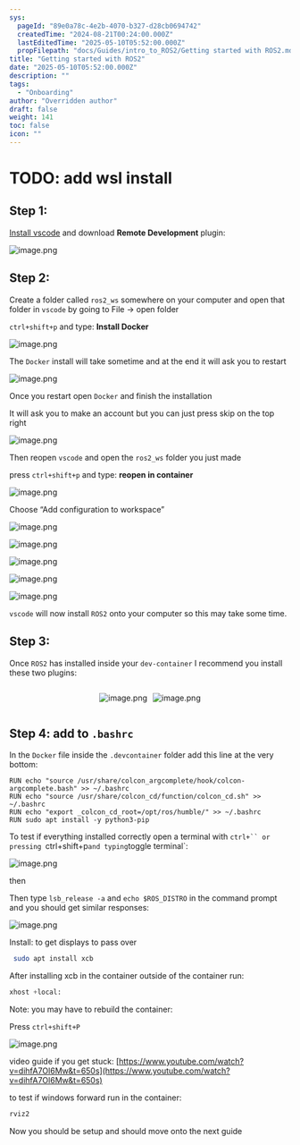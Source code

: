```yaml
---
sys:
  pageId: "89e0a78c-4e2b-4070-b327-d28cb0694742"
  createdTime: "2024-08-21T00:24:00.000Z"
  lastEditedTime: "2025-05-10T05:52:00.000Z"
  propFilepath: "docs/Guides/intro_to_ROS2/Getting started with ROS2.md"
title: "Getting started with ROS2"
date: "2025-05-10T05:52:00.000Z"
description: ""
tags:
  - "Onboarding"
author: "Overridden author"
draft: false
weight: 141
toc: false
icon: ""
---
```


# TODO: add wsl install

## Step 1:

[Install vscode](https://code.visualstudio.com/download) and download **Remote Development** plugin:

![image.png](https://prod-files-secure.s3.us-west-2.amazonaws.com/d518164a-d88e-44d1-a4ee-3adb3bd8bce0/efb52993-1881-4a40-b95e-6f020334f022/image.png?X-Amz-Algorithm=AWS4-HMAC-SHA256&X-Amz-Content-Sha256=UNSIGNED-PAYLOAD&X-Amz-Credential=ASIAZI2LB466TZBDKS4O%2F20250713%2Fus-west-2%2Fs3%2Faws4_request&X-Amz-Date=20250713T071027Z&X-Amz-Expires=3600&X-Amz-Security-Token=IQoJb3JpZ2luX2VjEPf%2F%2F%2F%2F%2F%2F%2F%2F%2F%2FwEaCXVzLXdlc3QtMiJGMEQCICEChIQE4HArnC0UE9nE6%2BK1lj%2FpHpYNUTvZZ39jjQ%2FjAiAZN9P7naX%2BLX5nrSYe3JUbCJNLF1i5SXX5k8z2IFGlrSr%2FAwgQEAAaDDYzNzQyMzE4MzgwNSIMRk72Ig3%2FVnq3fWjvKtwDSOrQ6mQDA8I%2BQ4a60260IOvz5k43f2nye4LPGE197UbOF0e4IDxfFxEE7fTV%2BQwVIzfoGnOtRNQCgLY5sbLUKjzR40ADBEbbjB12TaC%2FbrHrnGdisLDvMO54%2BTl1klZpSPsLrhWEzw8kGNPycVRwq7pemCzmdTkK4RifhLLjBa1ZADWrWULUW7xODYRNTMHL2AsdJ%2FZPh3rXe74FcQ9qYkjmGsQNW2Jnmtj%2B%2F%2B6Kack2jTPmov1knToZgggRDFGB7E%2BlBpftXQeGA08sYkSWBDawsW6mgrSpjmnZhqZawq30ZJunGRFArkjd71ZlEOdfmpXF%2Fjh2yCjd0Lp0M33D%2Bc6DkW9tjhstDR3aN%2Ba4NoofJLDsvzjYJ%2BxqKxtT2dyvyMGm8GhpQbxbabbHc63rX5pbZWv1OPKOrRrRO1jfEgO6m1zOY3OGEavWFXU66QjLWz425NocOi2s91iDcBAQqE77d2WrqGdePCc0XuG6YH5kfxwKA0RsRbeKojOm8YZCrhd3Kg6MNNLeU5MxCrWo2kwl48k59%2FwK8XaLsnuPNEOtz5uF7Cgb8k9d%2FCfXsIdFJOs3PIvxceblmiLOo9zzqG8BJfO03SmGvkk2ss8bA%2FjEZzcgUegfIq1oFmwwgqTNwwY6pgHyP%2FMnKFAmk92hVVR%2FYGMQAi115E%2B%2F0b1e%2B4cxvzOpHf2G0G46fffXok41DrcTvx40LWTLw31ir18QzEEsVQ%2BCg82E1kEbuNdO7GdJOaN%2BWI%2FXjknVh6ldR6NciMtf%2FjsfguXGhLaJUE%2B3vMM1hfJp1PsonoeA52NkaQYKNQHBYv1gypuodNpAjatxij91BlRqWAGkjnal9bH0GeLzV3G1jPUuW0dT&X-Amz-Signature=52261c8d3afe52da953ba79bc2ddf726b3952f5ce37410f8823fbfdbdd3d10e8&X-Amz-SignedHeaders=host&x-amz-checksum-mode=ENABLED&x-id=GetObject)

## Step 2:

Create a folder called `ros2_ws` somewhere on your computer and open that folder in `vscode` by going to File → open folder 

`ctrl+shift+p` and type: **Install Docker**

![image.png](https://prod-files-secure.s3.us-west-2.amazonaws.com/d518164a-d88e-44d1-a4ee-3adb3bd8bce0/2269dc0e-1cd5-47ff-bceb-c04ad9b2eab0/image.png?X-Amz-Algorithm=AWS4-HMAC-SHA256&X-Amz-Content-Sha256=UNSIGNED-PAYLOAD&X-Amz-Credential=ASIAZI2LB466TZBDKS4O%2F20250713%2Fus-west-2%2Fs3%2Faws4_request&X-Amz-Date=20250713T071027Z&X-Amz-Expires=3600&X-Amz-Security-Token=IQoJb3JpZ2luX2VjEPf%2F%2F%2F%2F%2F%2F%2F%2F%2F%2FwEaCXVzLXdlc3QtMiJGMEQCICEChIQE4HArnC0UE9nE6%2BK1lj%2FpHpYNUTvZZ39jjQ%2FjAiAZN9P7naX%2BLX5nrSYe3JUbCJNLF1i5SXX5k8z2IFGlrSr%2FAwgQEAAaDDYzNzQyMzE4MzgwNSIMRk72Ig3%2FVnq3fWjvKtwDSOrQ6mQDA8I%2BQ4a60260IOvz5k43f2nye4LPGE197UbOF0e4IDxfFxEE7fTV%2BQwVIzfoGnOtRNQCgLY5sbLUKjzR40ADBEbbjB12TaC%2FbrHrnGdisLDvMO54%2BTl1klZpSPsLrhWEzw8kGNPycVRwq7pemCzmdTkK4RifhLLjBa1ZADWrWULUW7xODYRNTMHL2AsdJ%2FZPh3rXe74FcQ9qYkjmGsQNW2Jnmtj%2B%2F%2B6Kack2jTPmov1knToZgggRDFGB7E%2BlBpftXQeGA08sYkSWBDawsW6mgrSpjmnZhqZawq30ZJunGRFArkjd71ZlEOdfmpXF%2Fjh2yCjd0Lp0M33D%2Bc6DkW9tjhstDR3aN%2Ba4NoofJLDsvzjYJ%2BxqKxtT2dyvyMGm8GhpQbxbabbHc63rX5pbZWv1OPKOrRrRO1jfEgO6m1zOY3OGEavWFXU66QjLWz425NocOi2s91iDcBAQqE77d2WrqGdePCc0XuG6YH5kfxwKA0RsRbeKojOm8YZCrhd3Kg6MNNLeU5MxCrWo2kwl48k59%2FwK8XaLsnuPNEOtz5uF7Cgb8k9d%2FCfXsIdFJOs3PIvxceblmiLOo9zzqG8BJfO03SmGvkk2ss8bA%2FjEZzcgUegfIq1oFmwwgqTNwwY6pgHyP%2FMnKFAmk92hVVR%2FYGMQAi115E%2B%2F0b1e%2B4cxvzOpHf2G0G46fffXok41DrcTvx40LWTLw31ir18QzEEsVQ%2BCg82E1kEbuNdO7GdJOaN%2BWI%2FXjknVh6ldR6NciMtf%2FjsfguXGhLaJUE%2B3vMM1hfJp1PsonoeA52NkaQYKNQHBYv1gypuodNpAjatxij91BlRqWAGkjnal9bH0GeLzV3G1jPUuW0dT&X-Amz-Signature=d31b07dab5a2f2de64cab83206be1df0be2e26f94e1a68922266d096c931d993&X-Amz-SignedHeaders=host&x-amz-checksum-mode=ENABLED&x-id=GetObject)

The `Docker` install will take sometime and at the end it will ask you to restart

![image.png](https://prod-files-secure.s3.us-west-2.amazonaws.com/d518164a-d88e-44d1-a4ee-3adb3bd8bce0/ed233f78-be33-4b1f-b89c-9c346c0e961e/image.png?X-Amz-Algorithm=AWS4-HMAC-SHA256&X-Amz-Content-Sha256=UNSIGNED-PAYLOAD&X-Amz-Credential=ASIAZI2LB466TZBDKS4O%2F20250713%2Fus-west-2%2Fs3%2Faws4_request&X-Amz-Date=20250713T071027Z&X-Amz-Expires=3600&X-Amz-Security-Token=IQoJb3JpZ2luX2VjEPf%2F%2F%2F%2F%2F%2F%2F%2F%2F%2FwEaCXVzLXdlc3QtMiJGMEQCICEChIQE4HArnC0UE9nE6%2BK1lj%2FpHpYNUTvZZ39jjQ%2FjAiAZN9P7naX%2BLX5nrSYe3JUbCJNLF1i5SXX5k8z2IFGlrSr%2FAwgQEAAaDDYzNzQyMzE4MzgwNSIMRk72Ig3%2FVnq3fWjvKtwDSOrQ6mQDA8I%2BQ4a60260IOvz5k43f2nye4LPGE197UbOF0e4IDxfFxEE7fTV%2BQwVIzfoGnOtRNQCgLY5sbLUKjzR40ADBEbbjB12TaC%2FbrHrnGdisLDvMO54%2BTl1klZpSPsLrhWEzw8kGNPycVRwq7pemCzmdTkK4RifhLLjBa1ZADWrWULUW7xODYRNTMHL2AsdJ%2FZPh3rXe74FcQ9qYkjmGsQNW2Jnmtj%2B%2F%2B6Kack2jTPmov1knToZgggRDFGB7E%2BlBpftXQeGA08sYkSWBDawsW6mgrSpjmnZhqZawq30ZJunGRFArkjd71ZlEOdfmpXF%2Fjh2yCjd0Lp0M33D%2Bc6DkW9tjhstDR3aN%2Ba4NoofJLDsvzjYJ%2BxqKxtT2dyvyMGm8GhpQbxbabbHc63rX5pbZWv1OPKOrRrRO1jfEgO6m1zOY3OGEavWFXU66QjLWz425NocOi2s91iDcBAQqE77d2WrqGdePCc0XuG6YH5kfxwKA0RsRbeKojOm8YZCrhd3Kg6MNNLeU5MxCrWo2kwl48k59%2FwK8XaLsnuPNEOtz5uF7Cgb8k9d%2FCfXsIdFJOs3PIvxceblmiLOo9zzqG8BJfO03SmGvkk2ss8bA%2FjEZzcgUegfIq1oFmwwgqTNwwY6pgHyP%2FMnKFAmk92hVVR%2FYGMQAi115E%2B%2F0b1e%2B4cxvzOpHf2G0G46fffXok41DrcTvx40LWTLw31ir18QzEEsVQ%2BCg82E1kEbuNdO7GdJOaN%2BWI%2FXjknVh6ldR6NciMtf%2FjsfguXGhLaJUE%2B3vMM1hfJp1PsonoeA52NkaQYKNQHBYv1gypuodNpAjatxij91BlRqWAGkjnal9bH0GeLzV3G1jPUuW0dT&X-Amz-Signature=1b14657370093635f010cd8be1926be12e8e8ce5fe53221557d7dc3e75b4860a&X-Amz-SignedHeaders=host&x-amz-checksum-mode=ENABLED&x-id=GetObject)

Once you restart open `Docker` and finish the installation

It will ask you to make an account but you can just press skip on the top right

![image.png](https://prod-files-secure.s3.us-west-2.amazonaws.com/d518164a-d88e-44d1-a4ee-3adb3bd8bce0/21010ad9-1659-4fd9-9f59-9932a09b2a3d/image.png?X-Amz-Algorithm=AWS4-HMAC-SHA256&X-Amz-Content-Sha256=UNSIGNED-PAYLOAD&X-Amz-Credential=ASIAZI2LB466TZBDKS4O%2F20250713%2Fus-west-2%2Fs3%2Faws4_request&X-Amz-Date=20250713T071027Z&X-Amz-Expires=3600&X-Amz-Security-Token=IQoJb3JpZ2luX2VjEPf%2F%2F%2F%2F%2F%2F%2F%2F%2F%2FwEaCXVzLXdlc3QtMiJGMEQCICEChIQE4HArnC0UE9nE6%2BK1lj%2FpHpYNUTvZZ39jjQ%2FjAiAZN9P7naX%2BLX5nrSYe3JUbCJNLF1i5SXX5k8z2IFGlrSr%2FAwgQEAAaDDYzNzQyMzE4MzgwNSIMRk72Ig3%2FVnq3fWjvKtwDSOrQ6mQDA8I%2BQ4a60260IOvz5k43f2nye4LPGE197UbOF0e4IDxfFxEE7fTV%2BQwVIzfoGnOtRNQCgLY5sbLUKjzR40ADBEbbjB12TaC%2FbrHrnGdisLDvMO54%2BTl1klZpSPsLrhWEzw8kGNPycVRwq7pemCzmdTkK4RifhLLjBa1ZADWrWULUW7xODYRNTMHL2AsdJ%2FZPh3rXe74FcQ9qYkjmGsQNW2Jnmtj%2B%2F%2B6Kack2jTPmov1knToZgggRDFGB7E%2BlBpftXQeGA08sYkSWBDawsW6mgrSpjmnZhqZawq30ZJunGRFArkjd71ZlEOdfmpXF%2Fjh2yCjd0Lp0M33D%2Bc6DkW9tjhstDR3aN%2Ba4NoofJLDsvzjYJ%2BxqKxtT2dyvyMGm8GhpQbxbabbHc63rX5pbZWv1OPKOrRrRO1jfEgO6m1zOY3OGEavWFXU66QjLWz425NocOi2s91iDcBAQqE77d2WrqGdePCc0XuG6YH5kfxwKA0RsRbeKojOm8YZCrhd3Kg6MNNLeU5MxCrWo2kwl48k59%2FwK8XaLsnuPNEOtz5uF7Cgb8k9d%2FCfXsIdFJOs3PIvxceblmiLOo9zzqG8BJfO03SmGvkk2ss8bA%2FjEZzcgUegfIq1oFmwwgqTNwwY6pgHyP%2FMnKFAmk92hVVR%2FYGMQAi115E%2B%2F0b1e%2B4cxvzOpHf2G0G46fffXok41DrcTvx40LWTLw31ir18QzEEsVQ%2BCg82E1kEbuNdO7GdJOaN%2BWI%2FXjknVh6ldR6NciMtf%2FjsfguXGhLaJUE%2B3vMM1hfJp1PsonoeA52NkaQYKNQHBYv1gypuodNpAjatxij91BlRqWAGkjnal9bH0GeLzV3G1jPUuW0dT&X-Amz-Signature=7b093e5e56accbe21b7f4b4d136e87c7945399605069d6e8f782c69ab51eaafa&X-Amz-SignedHeaders=host&x-amz-checksum-mode=ENABLED&x-id=GetObject)

Then reopen `vscode` and open the `ros2_ws` folder you just made

press `ctrl+shift+p` and type: **reopen in container**

![image.png](https://prod-files-secure.s3.us-west-2.amazonaws.com/d518164a-d88e-44d1-a4ee-3adb3bd8bce0/4e93b8c2-41ad-488c-8095-c74205196118/image.png?X-Amz-Algorithm=AWS4-HMAC-SHA256&X-Amz-Content-Sha256=UNSIGNED-PAYLOAD&X-Amz-Credential=ASIAZI2LB466TZBDKS4O%2F20250713%2Fus-west-2%2Fs3%2Faws4_request&X-Amz-Date=20250713T071027Z&X-Amz-Expires=3600&X-Amz-Security-Token=IQoJb3JpZ2luX2VjEPf%2F%2F%2F%2F%2F%2F%2F%2F%2F%2FwEaCXVzLXdlc3QtMiJGMEQCICEChIQE4HArnC0UE9nE6%2BK1lj%2FpHpYNUTvZZ39jjQ%2FjAiAZN9P7naX%2BLX5nrSYe3JUbCJNLF1i5SXX5k8z2IFGlrSr%2FAwgQEAAaDDYzNzQyMzE4MzgwNSIMRk72Ig3%2FVnq3fWjvKtwDSOrQ6mQDA8I%2BQ4a60260IOvz5k43f2nye4LPGE197UbOF0e4IDxfFxEE7fTV%2BQwVIzfoGnOtRNQCgLY5sbLUKjzR40ADBEbbjB12TaC%2FbrHrnGdisLDvMO54%2BTl1klZpSPsLrhWEzw8kGNPycVRwq7pemCzmdTkK4RifhLLjBa1ZADWrWULUW7xODYRNTMHL2AsdJ%2FZPh3rXe74FcQ9qYkjmGsQNW2Jnmtj%2B%2F%2B6Kack2jTPmov1knToZgggRDFGB7E%2BlBpftXQeGA08sYkSWBDawsW6mgrSpjmnZhqZawq30ZJunGRFArkjd71ZlEOdfmpXF%2Fjh2yCjd0Lp0M33D%2Bc6DkW9tjhstDR3aN%2Ba4NoofJLDsvzjYJ%2BxqKxtT2dyvyMGm8GhpQbxbabbHc63rX5pbZWv1OPKOrRrRO1jfEgO6m1zOY3OGEavWFXU66QjLWz425NocOi2s91iDcBAQqE77d2WrqGdePCc0XuG6YH5kfxwKA0RsRbeKojOm8YZCrhd3Kg6MNNLeU5MxCrWo2kwl48k59%2FwK8XaLsnuPNEOtz5uF7Cgb8k9d%2FCfXsIdFJOs3PIvxceblmiLOo9zzqG8BJfO03SmGvkk2ss8bA%2FjEZzcgUegfIq1oFmwwgqTNwwY6pgHyP%2FMnKFAmk92hVVR%2FYGMQAi115E%2B%2F0b1e%2B4cxvzOpHf2G0G46fffXok41DrcTvx40LWTLw31ir18QzEEsVQ%2BCg82E1kEbuNdO7GdJOaN%2BWI%2FXjknVh6ldR6NciMtf%2FjsfguXGhLaJUE%2B3vMM1hfJp1PsonoeA52NkaQYKNQHBYv1gypuodNpAjatxij91BlRqWAGkjnal9bH0GeLzV3G1jPUuW0dT&X-Amz-Signature=ad0919ee9efdb7733c8ded0fdbb8acd6d2c3c138f677d5e10d9fa3b0b0c5fa1b&X-Amz-SignedHeaders=host&x-amz-checksum-mode=ENABLED&x-id=GetObject)

Choose “Add configuration to workspace”

![image.png](https://prod-files-secure.s3.us-west-2.amazonaws.com/d518164a-d88e-44d1-a4ee-3adb3bd8bce0/9560b282-5060-4989-ba37-97e7b2c22476/image.png?X-Amz-Algorithm=AWS4-HMAC-SHA256&X-Amz-Content-Sha256=UNSIGNED-PAYLOAD&X-Amz-Credential=ASIAZI2LB466TZBDKS4O%2F20250713%2Fus-west-2%2Fs3%2Faws4_request&X-Amz-Date=20250713T071027Z&X-Amz-Expires=3600&X-Amz-Security-Token=IQoJb3JpZ2luX2VjEPf%2F%2F%2F%2F%2F%2F%2F%2F%2F%2FwEaCXVzLXdlc3QtMiJGMEQCICEChIQE4HArnC0UE9nE6%2BK1lj%2FpHpYNUTvZZ39jjQ%2FjAiAZN9P7naX%2BLX5nrSYe3JUbCJNLF1i5SXX5k8z2IFGlrSr%2FAwgQEAAaDDYzNzQyMzE4MzgwNSIMRk72Ig3%2FVnq3fWjvKtwDSOrQ6mQDA8I%2BQ4a60260IOvz5k43f2nye4LPGE197UbOF0e4IDxfFxEE7fTV%2BQwVIzfoGnOtRNQCgLY5sbLUKjzR40ADBEbbjB12TaC%2FbrHrnGdisLDvMO54%2BTl1klZpSPsLrhWEzw8kGNPycVRwq7pemCzmdTkK4RifhLLjBa1ZADWrWULUW7xODYRNTMHL2AsdJ%2FZPh3rXe74FcQ9qYkjmGsQNW2Jnmtj%2B%2F%2B6Kack2jTPmov1knToZgggRDFGB7E%2BlBpftXQeGA08sYkSWBDawsW6mgrSpjmnZhqZawq30ZJunGRFArkjd71ZlEOdfmpXF%2Fjh2yCjd0Lp0M33D%2Bc6DkW9tjhstDR3aN%2Ba4NoofJLDsvzjYJ%2BxqKxtT2dyvyMGm8GhpQbxbabbHc63rX5pbZWv1OPKOrRrRO1jfEgO6m1zOY3OGEavWFXU66QjLWz425NocOi2s91iDcBAQqE77d2WrqGdePCc0XuG6YH5kfxwKA0RsRbeKojOm8YZCrhd3Kg6MNNLeU5MxCrWo2kwl48k59%2FwK8XaLsnuPNEOtz5uF7Cgb8k9d%2FCfXsIdFJOs3PIvxceblmiLOo9zzqG8BJfO03SmGvkk2ss8bA%2FjEZzcgUegfIq1oFmwwgqTNwwY6pgHyP%2FMnKFAmk92hVVR%2FYGMQAi115E%2B%2F0b1e%2B4cxvzOpHf2G0G46fffXok41DrcTvx40LWTLw31ir18QzEEsVQ%2BCg82E1kEbuNdO7GdJOaN%2BWI%2FXjknVh6ldR6NciMtf%2FjsfguXGhLaJUE%2B3vMM1hfJp1PsonoeA52NkaQYKNQHBYv1gypuodNpAjatxij91BlRqWAGkjnal9bH0GeLzV3G1jPUuW0dT&X-Amz-Signature=98dba2638e430eea52ef49dc5347545b52ee8f45997885b1430dfc8fa4b9435e&X-Amz-SignedHeaders=host&x-amz-checksum-mode=ENABLED&x-id=GetObject)

![image.png](https://prod-files-secure.s3.us-west-2.amazonaws.com/d518164a-d88e-44d1-a4ee-3adb3bd8bce0/2ee63f81-886b-48e8-a553-dc6e5eac99e4/image.png?X-Amz-Algorithm=AWS4-HMAC-SHA256&X-Amz-Content-Sha256=UNSIGNED-PAYLOAD&X-Amz-Credential=ASIAZI2LB466TZBDKS4O%2F20250713%2Fus-west-2%2Fs3%2Faws4_request&X-Amz-Date=20250713T071027Z&X-Amz-Expires=3600&X-Amz-Security-Token=IQoJb3JpZ2luX2VjEPf%2F%2F%2F%2F%2F%2F%2F%2F%2F%2FwEaCXVzLXdlc3QtMiJGMEQCICEChIQE4HArnC0UE9nE6%2BK1lj%2FpHpYNUTvZZ39jjQ%2FjAiAZN9P7naX%2BLX5nrSYe3JUbCJNLF1i5SXX5k8z2IFGlrSr%2FAwgQEAAaDDYzNzQyMzE4MzgwNSIMRk72Ig3%2FVnq3fWjvKtwDSOrQ6mQDA8I%2BQ4a60260IOvz5k43f2nye4LPGE197UbOF0e4IDxfFxEE7fTV%2BQwVIzfoGnOtRNQCgLY5sbLUKjzR40ADBEbbjB12TaC%2FbrHrnGdisLDvMO54%2BTl1klZpSPsLrhWEzw8kGNPycVRwq7pemCzmdTkK4RifhLLjBa1ZADWrWULUW7xODYRNTMHL2AsdJ%2FZPh3rXe74FcQ9qYkjmGsQNW2Jnmtj%2B%2F%2B6Kack2jTPmov1knToZgggRDFGB7E%2BlBpftXQeGA08sYkSWBDawsW6mgrSpjmnZhqZawq30ZJunGRFArkjd71ZlEOdfmpXF%2Fjh2yCjd0Lp0M33D%2Bc6DkW9tjhstDR3aN%2Ba4NoofJLDsvzjYJ%2BxqKxtT2dyvyMGm8GhpQbxbabbHc63rX5pbZWv1OPKOrRrRO1jfEgO6m1zOY3OGEavWFXU66QjLWz425NocOi2s91iDcBAQqE77d2WrqGdePCc0XuG6YH5kfxwKA0RsRbeKojOm8YZCrhd3Kg6MNNLeU5MxCrWo2kwl48k59%2FwK8XaLsnuPNEOtz5uF7Cgb8k9d%2FCfXsIdFJOs3PIvxceblmiLOo9zzqG8BJfO03SmGvkk2ss8bA%2FjEZzcgUegfIq1oFmwwgqTNwwY6pgHyP%2FMnKFAmk92hVVR%2FYGMQAi115E%2B%2F0b1e%2B4cxvzOpHf2G0G46fffXok41DrcTvx40LWTLw31ir18QzEEsVQ%2BCg82E1kEbuNdO7GdJOaN%2BWI%2FXjknVh6ldR6NciMtf%2FjsfguXGhLaJUE%2B3vMM1hfJp1PsonoeA52NkaQYKNQHBYv1gypuodNpAjatxij91BlRqWAGkjnal9bH0GeLzV3G1jPUuW0dT&X-Amz-Signature=2d61384bf8beef6a0f347ce6423fd361a9c65d6d14a1efdc68114cf9a5f63c0a&X-Amz-SignedHeaders=host&x-amz-checksum-mode=ENABLED&x-id=GetObject)

![image.png](https://prod-files-secure.s3.us-west-2.amazonaws.com/d518164a-d88e-44d1-a4ee-3adb3bd8bce0/ae1580b2-b048-407e-aed9-b584224a7a04/image.png?X-Amz-Algorithm=AWS4-HMAC-SHA256&X-Amz-Content-Sha256=UNSIGNED-PAYLOAD&X-Amz-Credential=ASIAZI2LB466TZBDKS4O%2F20250713%2Fus-west-2%2Fs3%2Faws4_request&X-Amz-Date=20250713T071027Z&X-Amz-Expires=3600&X-Amz-Security-Token=IQoJb3JpZ2luX2VjEPf%2F%2F%2F%2F%2F%2F%2F%2F%2F%2FwEaCXVzLXdlc3QtMiJGMEQCICEChIQE4HArnC0UE9nE6%2BK1lj%2FpHpYNUTvZZ39jjQ%2FjAiAZN9P7naX%2BLX5nrSYe3JUbCJNLF1i5SXX5k8z2IFGlrSr%2FAwgQEAAaDDYzNzQyMzE4MzgwNSIMRk72Ig3%2FVnq3fWjvKtwDSOrQ6mQDA8I%2BQ4a60260IOvz5k43f2nye4LPGE197UbOF0e4IDxfFxEE7fTV%2BQwVIzfoGnOtRNQCgLY5sbLUKjzR40ADBEbbjB12TaC%2FbrHrnGdisLDvMO54%2BTl1klZpSPsLrhWEzw8kGNPycVRwq7pemCzmdTkK4RifhLLjBa1ZADWrWULUW7xODYRNTMHL2AsdJ%2FZPh3rXe74FcQ9qYkjmGsQNW2Jnmtj%2B%2F%2B6Kack2jTPmov1knToZgggRDFGB7E%2BlBpftXQeGA08sYkSWBDawsW6mgrSpjmnZhqZawq30ZJunGRFArkjd71ZlEOdfmpXF%2Fjh2yCjd0Lp0M33D%2Bc6DkW9tjhstDR3aN%2Ba4NoofJLDsvzjYJ%2BxqKxtT2dyvyMGm8GhpQbxbabbHc63rX5pbZWv1OPKOrRrRO1jfEgO6m1zOY3OGEavWFXU66QjLWz425NocOi2s91iDcBAQqE77d2WrqGdePCc0XuG6YH5kfxwKA0RsRbeKojOm8YZCrhd3Kg6MNNLeU5MxCrWo2kwl48k59%2FwK8XaLsnuPNEOtz5uF7Cgb8k9d%2FCfXsIdFJOs3PIvxceblmiLOo9zzqG8BJfO03SmGvkk2ss8bA%2FjEZzcgUegfIq1oFmwwgqTNwwY6pgHyP%2FMnKFAmk92hVVR%2FYGMQAi115E%2B%2F0b1e%2B4cxvzOpHf2G0G46fffXok41DrcTvx40LWTLw31ir18QzEEsVQ%2BCg82E1kEbuNdO7GdJOaN%2BWI%2FXjknVh6ldR6NciMtf%2FjsfguXGhLaJUE%2B3vMM1hfJp1PsonoeA52NkaQYKNQHBYv1gypuodNpAjatxij91BlRqWAGkjnal9bH0GeLzV3G1jPUuW0dT&X-Amz-Signature=381e70e21634fd74f4b4777ef42e09bdc16ff9f3172561298e2ba60493bc5a16&X-Amz-SignedHeaders=host&x-amz-checksum-mode=ENABLED&x-id=GetObject)

![image.png](https://prod-files-secure.s3.us-west-2.amazonaws.com/d518164a-d88e-44d1-a4ee-3adb3bd8bce0/53255b28-f75e-430f-b9e3-c0ac8577e42b/image.png?X-Amz-Algorithm=AWS4-HMAC-SHA256&X-Amz-Content-Sha256=UNSIGNED-PAYLOAD&X-Amz-Credential=ASIAZI2LB466TZBDKS4O%2F20250713%2Fus-west-2%2Fs3%2Faws4_request&X-Amz-Date=20250713T071027Z&X-Amz-Expires=3600&X-Amz-Security-Token=IQoJb3JpZ2luX2VjEPf%2F%2F%2F%2F%2F%2F%2F%2F%2F%2FwEaCXVzLXdlc3QtMiJGMEQCICEChIQE4HArnC0UE9nE6%2BK1lj%2FpHpYNUTvZZ39jjQ%2FjAiAZN9P7naX%2BLX5nrSYe3JUbCJNLF1i5SXX5k8z2IFGlrSr%2FAwgQEAAaDDYzNzQyMzE4MzgwNSIMRk72Ig3%2FVnq3fWjvKtwDSOrQ6mQDA8I%2BQ4a60260IOvz5k43f2nye4LPGE197UbOF0e4IDxfFxEE7fTV%2BQwVIzfoGnOtRNQCgLY5sbLUKjzR40ADBEbbjB12TaC%2FbrHrnGdisLDvMO54%2BTl1klZpSPsLrhWEzw8kGNPycVRwq7pemCzmdTkK4RifhLLjBa1ZADWrWULUW7xODYRNTMHL2AsdJ%2FZPh3rXe74FcQ9qYkjmGsQNW2Jnmtj%2B%2F%2B6Kack2jTPmov1knToZgggRDFGB7E%2BlBpftXQeGA08sYkSWBDawsW6mgrSpjmnZhqZawq30ZJunGRFArkjd71ZlEOdfmpXF%2Fjh2yCjd0Lp0M33D%2Bc6DkW9tjhstDR3aN%2Ba4NoofJLDsvzjYJ%2BxqKxtT2dyvyMGm8GhpQbxbabbHc63rX5pbZWv1OPKOrRrRO1jfEgO6m1zOY3OGEavWFXU66QjLWz425NocOi2s91iDcBAQqE77d2WrqGdePCc0XuG6YH5kfxwKA0RsRbeKojOm8YZCrhd3Kg6MNNLeU5MxCrWo2kwl48k59%2FwK8XaLsnuPNEOtz5uF7Cgb8k9d%2FCfXsIdFJOs3PIvxceblmiLOo9zzqG8BJfO03SmGvkk2ss8bA%2FjEZzcgUegfIq1oFmwwgqTNwwY6pgHyP%2FMnKFAmk92hVVR%2FYGMQAi115E%2B%2F0b1e%2B4cxvzOpHf2G0G46fffXok41DrcTvx40LWTLw31ir18QzEEsVQ%2BCg82E1kEbuNdO7GdJOaN%2BWI%2FXjknVh6ldR6NciMtf%2FjsfguXGhLaJUE%2B3vMM1hfJp1PsonoeA52NkaQYKNQHBYv1gypuodNpAjatxij91BlRqWAGkjnal9bH0GeLzV3G1jPUuW0dT&X-Amz-Signature=67db4dab2ec69585288ecf052de36e0236af3cdc697f3a8f7d7f6feba484ed46&X-Amz-SignedHeaders=host&x-amz-checksum-mode=ENABLED&x-id=GetObject)

![image.png](https://prod-files-secure.s3.us-west-2.amazonaws.com/d518164a-d88e-44d1-a4ee-3adb3bd8bce0/7c562767-5af9-4ffb-97d1-327bcdf4ee00/image.png?X-Amz-Algorithm=AWS4-HMAC-SHA256&X-Amz-Content-Sha256=UNSIGNED-PAYLOAD&X-Amz-Credential=ASIAZI2LB466TZBDKS4O%2F20250713%2Fus-west-2%2Fs3%2Faws4_request&X-Amz-Date=20250713T071027Z&X-Amz-Expires=3600&X-Amz-Security-Token=IQoJb3JpZ2luX2VjEPf%2F%2F%2F%2F%2F%2F%2F%2F%2F%2FwEaCXVzLXdlc3QtMiJGMEQCICEChIQE4HArnC0UE9nE6%2BK1lj%2FpHpYNUTvZZ39jjQ%2FjAiAZN9P7naX%2BLX5nrSYe3JUbCJNLF1i5SXX5k8z2IFGlrSr%2FAwgQEAAaDDYzNzQyMzE4MzgwNSIMRk72Ig3%2FVnq3fWjvKtwDSOrQ6mQDA8I%2BQ4a60260IOvz5k43f2nye4LPGE197UbOF0e4IDxfFxEE7fTV%2BQwVIzfoGnOtRNQCgLY5sbLUKjzR40ADBEbbjB12TaC%2FbrHrnGdisLDvMO54%2BTl1klZpSPsLrhWEzw8kGNPycVRwq7pemCzmdTkK4RifhLLjBa1ZADWrWULUW7xODYRNTMHL2AsdJ%2FZPh3rXe74FcQ9qYkjmGsQNW2Jnmtj%2B%2F%2B6Kack2jTPmov1knToZgggRDFGB7E%2BlBpftXQeGA08sYkSWBDawsW6mgrSpjmnZhqZawq30ZJunGRFArkjd71ZlEOdfmpXF%2Fjh2yCjd0Lp0M33D%2Bc6DkW9tjhstDR3aN%2Ba4NoofJLDsvzjYJ%2BxqKxtT2dyvyMGm8GhpQbxbabbHc63rX5pbZWv1OPKOrRrRO1jfEgO6m1zOY3OGEavWFXU66QjLWz425NocOi2s91iDcBAQqE77d2WrqGdePCc0XuG6YH5kfxwKA0RsRbeKojOm8YZCrhd3Kg6MNNLeU5MxCrWo2kwl48k59%2FwK8XaLsnuPNEOtz5uF7Cgb8k9d%2FCfXsIdFJOs3PIvxceblmiLOo9zzqG8BJfO03SmGvkk2ss8bA%2FjEZzcgUegfIq1oFmwwgqTNwwY6pgHyP%2FMnKFAmk92hVVR%2FYGMQAi115E%2B%2F0b1e%2B4cxvzOpHf2G0G46fffXok41DrcTvx40LWTLw31ir18QzEEsVQ%2BCg82E1kEbuNdO7GdJOaN%2BWI%2FXjknVh6ldR6NciMtf%2FjsfguXGhLaJUE%2B3vMM1hfJp1PsonoeA52NkaQYKNQHBYv1gypuodNpAjatxij91BlRqWAGkjnal9bH0GeLzV3G1jPUuW0dT&X-Amz-Signature=977c3574b6fec105d57f2ee00fbb6bb1b6711c9dea22ede9201cc247e4366ef2&X-Amz-SignedHeaders=host&x-amz-checksum-mode=ENABLED&x-id=GetObject)

`vscode` will now install `ROS2` onto your computer so this may take some time.

## Step 3:

Once `ROS2` has installed inside your `dev-container` I recommend you install these two plugins:

<div style="display: flex;flex-direction: row; column-gap:10px; max-width: 630px;justify-content: center;">
<div>

![image.png](https://prod-files-secure.s3.us-west-2.amazonaws.com/d518164a-d88e-44d1-a4ee-3adb3bd8bce0/3fc3d550-5a54-4ba1-ba6b-faa01cdb7369/image.png?X-Amz-Algorithm=AWS4-HMAC-SHA256&X-Amz-Content-Sha256=UNSIGNED-PAYLOAD&X-Amz-Credential=ASIAZI2LB466TA3UH2RF%2F20250713%2Fus-west-2%2Fs3%2Faws4_request&X-Amz-Date=20250713T071032Z&X-Amz-Expires=3600&X-Amz-Security-Token=IQoJb3JpZ2luX2VjEPf%2F%2F%2F%2F%2F%2F%2F%2F%2F%2FwEaCXVzLXdlc3QtMiJGMEQCIHp3qvHfs%2FlKXYjhoAwqCy3Zo3iIKihn%2BJvDNeVr1AjGAiA6SXa0zxRiXTxDNPKWhJR%2FIFYlsNBDpiNPcXcJqLxjRSr%2FAwgQEAAaDDYzNzQyMzE4MzgwNSIM9iH6EnECSvPslLP3KtwDS9V3MMF6Pt3T7nMTjwLjJ79WCsPsuCHy%2FrLB2DGi6aRyyD8XlIcjt%2FRIga%2BrU%2BoqlYQI78l12xlvDZ2avLw5xUjnZ7%2Bukf4Y02AeRgOoewnurRElCsIIMaBfY9aLrpKN3dw%2FTsBP7JCH4KuTXC0KmkmsMeaEJLWINJ8VXNAHAv%2BXa3tczqdKQ5HZ1ruQITHCzCJ0MACKyjPm8LS0yxTK3m3a7vAETTzgEaH5sQ4XkMpTHsCxOYX2FsNCivaoQcHbuKqW8zfvYlvTcny7Pf7uKNXRcxM5VBmMi9npN4vTZoLbqlh7W0W9A4ET9hZcs4%2FzftMgelK9tWj0hBzcGJVFliqEtNc77aXWBZb4WRzHiCZ7P7mUoN6HSt%2BgkpH5eLX%2FHJ8spDm1JgypkMwA87YplKoHKFwhx9cRa6nF8vnKc7%2FoWvokQS6nXRXg7DvBq%2FREsdBwO6TmeaxO5OZvXikbYRuuN9SKkdNalXT3ioQe48q5vk2kYS10r66R8jQWnT4ZzAuXuRzeBcQzi1URB%2Btg%2FiR9yK6G%2FsPyx99pNaas93R%2FiLIHJSGams4HR5Ov3%2FsGRLufhaB32UlIF70m8oCyoUhsyBX%2BDRqJ9rAtXQG1%2BcagdyakyK0pIsHqs4Qw1qTNwwY6pgFFF0cnoiwqXqybL4IWrwGneaPhqsT4O8h4VuVF9sGvGO7y2ZwghjfMxav1vE%2FWQWavP7RDzidJfYamqLJM5s6tsauU8zgm7VZ2fnWIdtnWV5J7V4HKEZW6JAOlZx%2ByofOTfHKqKajSC8PZHMLz24c35GHhNxXY9mHZnIOtqVS00ClvSg%2BNF30IvMOza%2BEDQvJfFO%2F3z3%2FIjbxRRqbnRD3MpVxjPhQy&X-Amz-Signature=c9b9b419885eed2c01c725240d045a366738c6766807861a5d7007de15620673&X-Amz-SignedHeaders=host&x-amz-checksum-mode=ENABLED&x-id=GetObject)

</div>
<div>

![image.png](https://prod-files-secure.s3.us-west-2.amazonaws.com/d518164a-d88e-44d1-a4ee-3adb3bd8bce0/d994cc66-13c2-4093-a5a3-f84cf4601a82/image.png?X-Amz-Algorithm=AWS4-HMAC-SHA256&X-Amz-Content-Sha256=UNSIGNED-PAYLOAD&X-Amz-Credential=ASIAZI2LB466ZMDCNDD7%2F20250713%2Fus-west-2%2Fs3%2Faws4_request&X-Amz-Date=20250713T071032Z&X-Amz-Expires=3600&X-Amz-Security-Token=IQoJb3JpZ2luX2VjEPf%2F%2F%2F%2F%2F%2F%2F%2F%2F%2FwEaCXVzLXdlc3QtMiJHMEUCIGzcWR3e2PCvjJh63Ec0ItWtafps%2BmoNie8gtrpGeukUAiEAsYl9e1UFTZm2yduqwtEjrsAcAeHmvMCu75RTlWmom%2BYq%2FwMIEBAAGgw2Mzc0MjMxODM4MDUiDARfq2yon86WH8msqCrcA0%2FcNG7z6sUos4RdN%2B%2FmhcRprCJFIDiEo%2BFtu31Nt8eoj9y%2BhPV1%2BDL3XfdMRaaCYDaZfjQLDzU8XjUwNNuHveIiAzw5FLcFt9GL31FbRXjMUpBxPgFGAXeFDCoMDolvXNmkqdfD91%2FjJ36cX2aTtKREFpnIdTN%2B4Z6QT0S14Kp5FznF%2B1PVuQmNPBn7npqGTpsUr4uy9T274gqhwlP%2Bvukzltov2mBnQc2a65XA85I%2Bg4%2FjKL5tQ3JgEv3py9NTbzWTQlRpoOjongelYt2Dfe0150qaCzE7yydcb4wh3fGPXCeTg6ImLfl9nh3a6gih46xRaxnEzl5s%2BnNrXkfloysluIc9TVKXXJnovSscqF%2FOeWhpYPZoEUyj3TvrEN9PJmR8S5eqE5nfZVBgBzLXmS2uNQ%2FaptUoIDsSf7d33BLF5VjXTRMP9aq5WtJheNT1bkTNQR8NaM1xJeQqBD%2B1k61OUeN69osIKPKrBu8uSbJVl6QuknKAvo3kv5pxvyCFV%2FikOCnk7OUFZZjDXQr%2FLzhipnmguPWg0l7mscarz0CfVNxXvQtO4VA7SMoTXm23VX7iO3EdSda1Jx74mo6ArgowptAWD2tHR8GnQ067xyKOUpTXuYdVh7IFM%2BR7MKKkzcMGOqUBceUUq0OGPbnF1XU%2FHLay0rmxW%2Be8pcPTfxfOAEfeWv%2Boz3ktLz3E9n5AmwtHEp%2FJPBfGVC6VYVVspxfS7E%2BJ%2FTMa%2F14VwhmXhunowaYek20CeyYx1zs6qgOmaGz322PMbw5ogm2Mzw0ufyOkEUcOh8f6cdFCWPIop0Hke23z3secDYUSWou1Ig4FqXSjWrk%2FlE%2FhAB%2Fo1s7L%2BSweB%2BjN6sEaQhRM&X-Amz-Signature=f6afe5ba201d2c1570dd01dcda1b7dd035154121f38507cd7ecfa1f0709978de&X-Amz-SignedHeaders=host&x-amz-checksum-mode=ENABLED&x-id=GetObject)

</div>
</div>

## Step 4: add to `.bashrc`

In the `Docker` file inside the `.devcontainer` folder add this line at the very bottom: 

```docker
RUN echo "source /usr/share/colcon_argcomplete/hook/colcon-argcomplete.bash" >> ~/.bashrc
RUN echo "source /usr/share/colcon_cd/function/colcon_cd.sh" >> ~/.bashrc
RUN echo "export _colcon_cd_root=/opt/ros/humble/" >> ~/.bashrc
RUN sudo apt install -y python3-pip 
```

To test if everything installed correctly open a terminal with `ctrl+`` or pressing `ctrl+shift+p` and typing `toggle terminal`:

![image.png](https://prod-files-secure.s3.us-west-2.amazonaws.com/d518164a-d88e-44d1-a4ee-3adb3bd8bce0/6a4943d8-b04e-4c02-9a58-775f3384d1a5/image.png?X-Amz-Algorithm=AWS4-HMAC-SHA256&X-Amz-Content-Sha256=UNSIGNED-PAYLOAD&X-Amz-Credential=ASIAZI2LB466TZBDKS4O%2F20250713%2Fus-west-2%2Fs3%2Faws4_request&X-Amz-Date=20250713T071028Z&X-Amz-Expires=3600&X-Amz-Security-Token=IQoJb3JpZ2luX2VjEPf%2F%2F%2F%2F%2F%2F%2F%2F%2F%2FwEaCXVzLXdlc3QtMiJGMEQCICEChIQE4HArnC0UE9nE6%2BK1lj%2FpHpYNUTvZZ39jjQ%2FjAiAZN9P7naX%2BLX5nrSYe3JUbCJNLF1i5SXX5k8z2IFGlrSr%2FAwgQEAAaDDYzNzQyMzE4MzgwNSIMRk72Ig3%2FVnq3fWjvKtwDSOrQ6mQDA8I%2BQ4a60260IOvz5k43f2nye4LPGE197UbOF0e4IDxfFxEE7fTV%2BQwVIzfoGnOtRNQCgLY5sbLUKjzR40ADBEbbjB12TaC%2FbrHrnGdisLDvMO54%2BTl1klZpSPsLrhWEzw8kGNPycVRwq7pemCzmdTkK4RifhLLjBa1ZADWrWULUW7xODYRNTMHL2AsdJ%2FZPh3rXe74FcQ9qYkjmGsQNW2Jnmtj%2B%2F%2B6Kack2jTPmov1knToZgggRDFGB7E%2BlBpftXQeGA08sYkSWBDawsW6mgrSpjmnZhqZawq30ZJunGRFArkjd71ZlEOdfmpXF%2Fjh2yCjd0Lp0M33D%2Bc6DkW9tjhstDR3aN%2Ba4NoofJLDsvzjYJ%2BxqKxtT2dyvyMGm8GhpQbxbabbHc63rX5pbZWv1OPKOrRrRO1jfEgO6m1zOY3OGEavWFXU66QjLWz425NocOi2s91iDcBAQqE77d2WrqGdePCc0XuG6YH5kfxwKA0RsRbeKojOm8YZCrhd3Kg6MNNLeU5MxCrWo2kwl48k59%2FwK8XaLsnuPNEOtz5uF7Cgb8k9d%2FCfXsIdFJOs3PIvxceblmiLOo9zzqG8BJfO03SmGvkk2ss8bA%2FjEZzcgUegfIq1oFmwwgqTNwwY6pgHyP%2FMnKFAmk92hVVR%2FYGMQAi115E%2B%2F0b1e%2B4cxvzOpHf2G0G46fffXok41DrcTvx40LWTLw31ir18QzEEsVQ%2BCg82E1kEbuNdO7GdJOaN%2BWI%2FXjknVh6ldR6NciMtf%2FjsfguXGhLaJUE%2B3vMM1hfJp1PsonoeA52NkaQYKNQHBYv1gypuodNpAjatxij91BlRqWAGkjnal9bH0GeLzV3G1jPUuW0dT&X-Amz-Signature=8fd71fea6694f7a6ec3d02b62a022645527e2044790528e59e38efce966e90b9&X-Amz-SignedHeaders=host&x-amz-checksum-mode=ENABLED&x-id=GetObject)

then 

Then type `lsb_release -a` and `echo $ROS_DISTRO` in the command prompt and you should get similar responses:

![image.png](https://prod-files-secure.s3.us-west-2.amazonaws.com/d518164a-d88e-44d1-a4ee-3adb3bd8bce0/3e635dec-a805-4e85-8b9e-d000e5b71a4e/image.png?X-Amz-Algorithm=AWS4-HMAC-SHA256&X-Amz-Content-Sha256=UNSIGNED-PAYLOAD&X-Amz-Credential=ASIAZI2LB466TZBDKS4O%2F20250713%2Fus-west-2%2Fs3%2Faws4_request&X-Amz-Date=20250713T071028Z&X-Amz-Expires=3600&X-Amz-Security-Token=IQoJb3JpZ2luX2VjEPf%2F%2F%2F%2F%2F%2F%2F%2F%2F%2FwEaCXVzLXdlc3QtMiJGMEQCICEChIQE4HArnC0UE9nE6%2BK1lj%2FpHpYNUTvZZ39jjQ%2FjAiAZN9P7naX%2BLX5nrSYe3JUbCJNLF1i5SXX5k8z2IFGlrSr%2FAwgQEAAaDDYzNzQyMzE4MzgwNSIMRk72Ig3%2FVnq3fWjvKtwDSOrQ6mQDA8I%2BQ4a60260IOvz5k43f2nye4LPGE197UbOF0e4IDxfFxEE7fTV%2BQwVIzfoGnOtRNQCgLY5sbLUKjzR40ADBEbbjB12TaC%2FbrHrnGdisLDvMO54%2BTl1klZpSPsLrhWEzw8kGNPycVRwq7pemCzmdTkK4RifhLLjBa1ZADWrWULUW7xODYRNTMHL2AsdJ%2FZPh3rXe74FcQ9qYkjmGsQNW2Jnmtj%2B%2F%2B6Kack2jTPmov1knToZgggRDFGB7E%2BlBpftXQeGA08sYkSWBDawsW6mgrSpjmnZhqZawq30ZJunGRFArkjd71ZlEOdfmpXF%2Fjh2yCjd0Lp0M33D%2Bc6DkW9tjhstDR3aN%2Ba4NoofJLDsvzjYJ%2BxqKxtT2dyvyMGm8GhpQbxbabbHc63rX5pbZWv1OPKOrRrRO1jfEgO6m1zOY3OGEavWFXU66QjLWz425NocOi2s91iDcBAQqE77d2WrqGdePCc0XuG6YH5kfxwKA0RsRbeKojOm8YZCrhd3Kg6MNNLeU5MxCrWo2kwl48k59%2FwK8XaLsnuPNEOtz5uF7Cgb8k9d%2FCfXsIdFJOs3PIvxceblmiLOo9zzqG8BJfO03SmGvkk2ss8bA%2FjEZzcgUegfIq1oFmwwgqTNwwY6pgHyP%2FMnKFAmk92hVVR%2FYGMQAi115E%2B%2F0b1e%2B4cxvzOpHf2G0G46fffXok41DrcTvx40LWTLw31ir18QzEEsVQ%2BCg82E1kEbuNdO7GdJOaN%2BWI%2FXjknVh6ldR6NciMtf%2FjsfguXGhLaJUE%2B3vMM1hfJp1PsonoeA52NkaQYKNQHBYv1gypuodNpAjatxij91BlRqWAGkjnal9bH0GeLzV3G1jPUuW0dT&X-Amz-Signature=36ad1086bbd695a630035727b0ff3cfae89f66f073d230cd88a9a46475ae409d&X-Amz-SignedHeaders=host&x-amz-checksum-mode=ENABLED&x-id=GetObject)

Install:  to get displays to pass over

```bash
 sudo apt install xcb
```

After installing xcb in the container outside of the container run:

```python
xhost +local:
```

Note: you may have to rebuild the container:

Press `ctrl+shift+P`

![image.png](https://prod-files-secure.s3.us-west-2.amazonaws.com/d518164a-d88e-44d1-a4ee-3adb3bd8bce0/6c2be660-2618-4c38-9c26-53554f7a0b7b/image.png?X-Amz-Algorithm=AWS4-HMAC-SHA256&X-Amz-Content-Sha256=UNSIGNED-PAYLOAD&X-Amz-Credential=ASIAZI2LB466TZBDKS4O%2F20250713%2Fus-west-2%2Fs3%2Faws4_request&X-Amz-Date=20250713T071028Z&X-Amz-Expires=3600&X-Amz-Security-Token=IQoJb3JpZ2luX2VjEPf%2F%2F%2F%2F%2F%2F%2F%2F%2F%2FwEaCXVzLXdlc3QtMiJGMEQCICEChIQE4HArnC0UE9nE6%2BK1lj%2FpHpYNUTvZZ39jjQ%2FjAiAZN9P7naX%2BLX5nrSYe3JUbCJNLF1i5SXX5k8z2IFGlrSr%2FAwgQEAAaDDYzNzQyMzE4MzgwNSIMRk72Ig3%2FVnq3fWjvKtwDSOrQ6mQDA8I%2BQ4a60260IOvz5k43f2nye4LPGE197UbOF0e4IDxfFxEE7fTV%2BQwVIzfoGnOtRNQCgLY5sbLUKjzR40ADBEbbjB12TaC%2FbrHrnGdisLDvMO54%2BTl1klZpSPsLrhWEzw8kGNPycVRwq7pemCzmdTkK4RifhLLjBa1ZADWrWULUW7xODYRNTMHL2AsdJ%2FZPh3rXe74FcQ9qYkjmGsQNW2Jnmtj%2B%2F%2B6Kack2jTPmov1knToZgggRDFGB7E%2BlBpftXQeGA08sYkSWBDawsW6mgrSpjmnZhqZawq30ZJunGRFArkjd71ZlEOdfmpXF%2Fjh2yCjd0Lp0M33D%2Bc6DkW9tjhstDR3aN%2Ba4NoofJLDsvzjYJ%2BxqKxtT2dyvyMGm8GhpQbxbabbHc63rX5pbZWv1OPKOrRrRO1jfEgO6m1zOY3OGEavWFXU66QjLWz425NocOi2s91iDcBAQqE77d2WrqGdePCc0XuG6YH5kfxwKA0RsRbeKojOm8YZCrhd3Kg6MNNLeU5MxCrWo2kwl48k59%2FwK8XaLsnuPNEOtz5uF7Cgb8k9d%2FCfXsIdFJOs3PIvxceblmiLOo9zzqG8BJfO03SmGvkk2ss8bA%2FjEZzcgUegfIq1oFmwwgqTNwwY6pgHyP%2FMnKFAmk92hVVR%2FYGMQAi115E%2B%2F0b1e%2B4cxvzOpHf2G0G46fffXok41DrcTvx40LWTLw31ir18QzEEsVQ%2BCg82E1kEbuNdO7GdJOaN%2BWI%2FXjknVh6ldR6NciMtf%2FjsfguXGhLaJUE%2B3vMM1hfJp1PsonoeA52NkaQYKNQHBYv1gypuodNpAjatxij91BlRqWAGkjnal9bH0GeLzV3G1jPUuW0dT&X-Amz-Signature=bdd369bd2e107dd0262997001ccce3d680aabac1fdf89e950e2381e9b2097ca5&X-Amz-SignedHeaders=host&x-amz-checksum-mode=ENABLED&x-id=GetObject)

video guide if you get stuck: [https://www.youtube.com/watch?v=dihfA7Ol6Mw&t=650s](https://www.youtube.com/watch?v=dihfA7Ol6Mw&t=650s)

to test if windows forward run in the container:

```bash
rviz2
```

Now you should be setup and should move onto the next guide 
